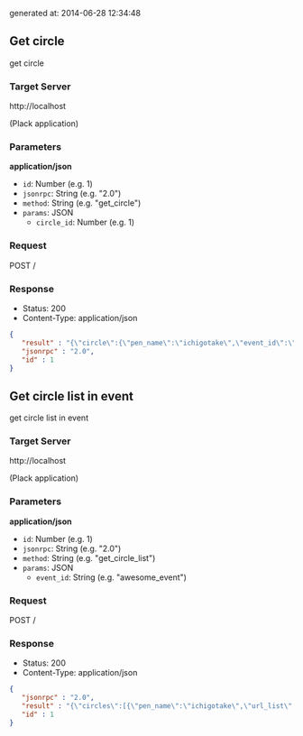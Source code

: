 generated at: 2014-06-28 12:34:48

## Get circle

get circle

### Target Server

http://localhost

(Plack application)

### Parameters

__application/json__

- `id`: Number (e.g. 1)
- `jsonrpc`: String (e.g. "2.0")
- `method`: String (e.g. "get_circle")
- `params`: JSON
    - `circle_id`: Number (e.g. 1)

### Request

POST /

### Response

- Status:       200
- Content-Type: application/json

```json
{
   "result" : "{\"circle\":{\"pen_name\":\"ichigotake\",\"event_id\":\"awesome_event\",\"name\":\"CircleBinder\",\"url_list\":[\"http://circlebinder.blog.jp\"],\"circle_id\":1}}",
   "jsonrpc" : "2.0",
   "id" : 1
}

```

## Get circle list in event

get circle list in event

### Target Server

http://localhost

(Plack application)

### Parameters

__application/json__

- `id`: Number (e.g. 1)
- `jsonrpc`: String (e.g. "2.0")
- `method`: String (e.g. "get_circle_list")
- `params`: JSON
    - `event_id`: String (e.g. "awesome_event")

### Request

POST /

### Response

- Status:       200
- Content-Type: application/json

```json
{
   "jsonrpc" : "2.0",
   "result" : "{\"circles\":[{\"pen_name\":\"ichigotake\",\"url_list\":[\"http://circlebinder.blog.jp\"],\"name\":\"CircleBinder\",\"circle_id\":1,\"event_id\":\"awesome_event\"}]}",
   "id" : 1
}

```

